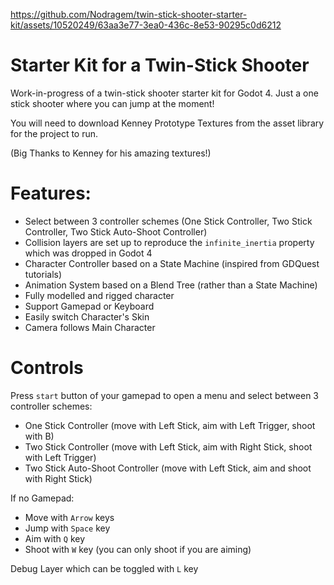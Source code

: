 


https://github.com/Nodragem/twin-stick-shooter-starter-kit/assets/10520249/63aa3e77-3ea0-436c-8e53-90295c0d6212


# Starter Kit for a Twin-Stick Shooter
Work-in-progress of a twin-stick shooter starter kit for Godot 4. Just a one stick shooter where you can jump at the moment!

You will need to download Kenney Prototype Textures from the asset library for the project to run.

(Big Thanks to Kenney for his amazing textures!)

# Features:
- Select between 3 controller schemes (One Stick Controller, Two Stick Controller, Two Stick Auto-Shoot Controller)
- Collision layers are set up to reproduce the `infinite_inertia` property which was dropped in Godot 4
- Character Controller based on a State Machine (inspired from GDQuest tutorials)
- Animation System based on a Blend Tree (rather than a State Machine)
- Fully modelled and rigged character
- Support Gamepad or Keyboard
- Easily switch Character's Skin
- Camera follows Main Character

# Controls
Press `start` button of your gamepad to open a menu and select between 3 controller schemes:
- One Stick Controller (move with Left Stick, aim with Left Trigger, shoot with B)
- Two Stick Controller (move with Left Stick, aim with Right Stick, shoot with Left Trigger)
- Two Stick Auto-Shoot Controller (move with Left Stick, aim and shoot with Right Stick)

If no Gamepad:
- Move with `Arrow` keys
- Jump with `Space` key
- Aim with `Q` key
- Shoot with `W` key (you can only shoot if you are aiming)

Debug Layer which can be toggled with `L` key

